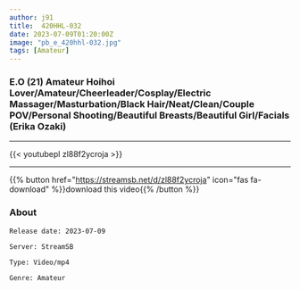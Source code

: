 ```yaml
---
author: j91
title:  420HHL-032 
date: 2023-07-09T01:20:00Z
image: "pb_e_420hhl-032.jpg"
tags: [Amateur]
---
```


### E.O (21) Amateur Hoihoi Lover/Amateur/Cheerleader/Cosplay/Electric Massager/Masturbation/Black Hair/Neat/Clean/Couple POV/Personal Shooting/Beautiful Breasts/Beautiful Girl/Facials (Erika Ozaki)
___

{{< youtubepl zl88f2ycroja >}}
___

{{% button href="https://streamsb.net/d/zl88f2ycroja" icon="fas fa-download" %}}download this video{{% /button %}}
### About

`Release date: 2023-07-09`

`Server: StreamSB`

`Type: Video/mp4`

`Genre:	Amateur`
